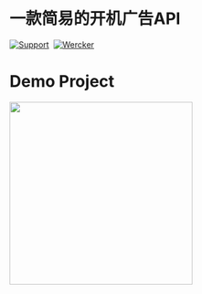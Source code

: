 # 一款简易的开机广告API

[![Support](https://img.shields.io/badge/Support-iOS%207%2B-blue.svg)](https://www.apple.com/nl/ios/)&nbsp;
[![Wercker](https://img.shields.io/wercker/ci/wercker/docs.svg)](https://www.github.com/LeeFengHY/LLLaunchAd)

# Demo Project 

<img src="https://raw.github.com/leefenghy/LLLaunchAd/ad.png" width="320">
